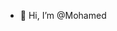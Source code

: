 - 👋 Hi, I’m @Mohamed 

<!---
Volvet28/Volvet28 is a ✨ special ✨ repository because its `README.md` (this file) appears on your GitHub profile.
You can click the Preview link to take a look at your changes.
--->
